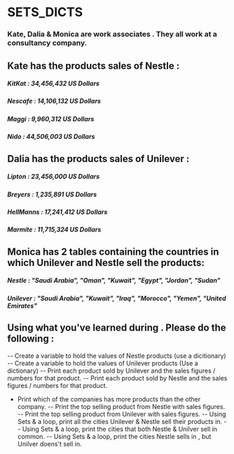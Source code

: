 # SETS_DICTS

### Kate, Dalia & Monica are work associates . They all work at a consultancy company.

## Kate has the products sales of Nestle :

##### KitKat : 34,456,432 US Dollars
##### Nescafe : 14,106,132 US Dollars
##### Maggi : 9,960,312 US Dollars
##### Nido : 44,506,003 US Dollars

      

## Dalia has the products sales of Unilever :

##### Lipton : 23,456,000 US Dollars
##### Breyers : 1,235,891 US Dollars
##### HellManns : 17,241,412 US Dollars
##### Marmite : 11,715,324 US Dollars
      

## Monica has 2 tables containing the countries in which Unilever and Nestle sell the products:
##### Nestle : "Saudi Arabia", "Oman", "Kuwait", "Egypt", "Jordan", "Sudan"
##### Unilever : "Saudi Arabia", "Kuwait", "Iraq", "Morocco", "Yemen", "United Emirates"


## Using what you've learned during . Please do the following :
-- Create a variable to hold the values of Nestle products (use a dicitionary)
-- Create a variable to hold the values of Unilever products (Use a dictionary)
-- Print each product sold by Unilever and the sales figures / numbers  for that product.
-- Print each product sold by Nestle and the sales figures / numbers  for that product.
- Print which of the companies has more products than the other company.
-- Print the top selling product from Nestle with sales figures.
-- Print the top selling product from Unilever with sales figures.
-- Using Sets & a loop, print all the cities Unilever & Nestle sell their products in.
-- Using Sets & a loop, print the cities that both Nestle & Unilver sell in common.
-- Using Sets & a loop, print the cities Nestle sells in , but Unilver doens't sell in.





